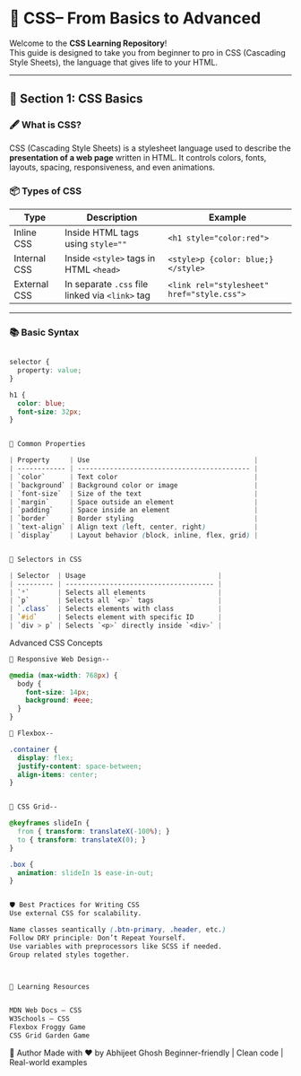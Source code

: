 # 🎨 CSS– From Basics to Advanced

Welcome to the **CSS Learning Repository**!  
This guide is designed to take you from beginner to pro in CSS (Cascading Style Sheets), the language that gives life to your HTML.

---

## 🧩 Section 1: CSS Basics

### 🖋️ What is CSS?

CSS (Cascading Style Sheets) is a stylesheet language used to describe the **presentation of a web page** written in HTML. It controls colors, fonts, layouts, spacing, responsiveness, and even animations.

### 📦 Types of CSS

| Type         | Description                                      | Example                     |
|--------------|--------------------------------------------------|-----------------------------|
| Inline CSS   | Inside HTML tags using `style=""`                | `<h1 style="color:red">`    |
| Internal CSS | Inside `<style>` tags in HTML `<head>`          | `<style>p {color: blue;}</style>` |
| External CSS | In separate `.css` file linked via `<link>` tag | `<link rel="stylesheet" href="style.css">` |

---

### 📚 Basic Syntax

```css

selector {
  property: value;
}

h1 {
  color: blue;
  font-size: 32px;
}


🎯 Common Properties

| Property     | Use                                         |
| ------------ | ------------------------------------------- |
| `color`      | Text color                                  |
| `background` | Background color or image                   |
| `font-size`  | Size of the text                            |
| `margin`     | Space outside an element                    |
| `padding`    | Space inside an element                     |
| `border`     | Border styling                              |
| `text-align` | Align text (left, center, right)            |
| `display`    | Layout behavior (block, inline, flex, grid) |


🧠 Selectors in CSS

| Selector  | Usage                                 |
| --------- | ------------------------------------- |
| `*`       | Selects all elements                  |
| `p`       | Selects all `<p>` tags                |
| `.class`  | Selects elements with class           |
| `#id`     | Selects element with specific ID      |
| `div > p` | Selects `<p>` directly inside `<div>` |

```

Advanced CSS Concepts

```css
📱 Responsive Web Design--

@media (max-width: 768px) {
  body {
    font-size: 14px;
    background: #eee;
  }
}

💠 Flexbox--

.container {
  display: flex;
  justify-content: space-between;
  align-items: center;
}


🔳 CSS Grid--

@keyframes slideIn {
  from { transform: translateX(-100%); }
  to { transform: translateX(0); }
}

.box {
  animation: slideIn 1s ease-in-out;
}


🛡️ Best Practices for Writing CSS
Use external CSS for scalability.

Name classes seantically (.btn-primary, .header, etc.)
Follow DRY principle: Don’t Repeat Yourself.
Use variables with preprocessors like SCSS if needed.
Group related styles together.



🧭 Learning Resources


MDN Web Docs – CSS
W3Schools – CSS
Flexbox Froggy Game
CSS Grid Garden Game
```

🙌 Author
Made with ❤️ by Abhijeet Ghosh
Beginner-friendly | Clean code | Real-world examples
